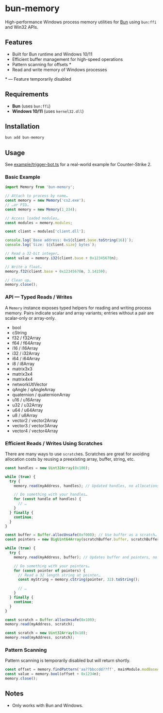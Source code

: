 # bun-memory

High-performance Windows process memory utilities for [Bun](https://bun.sh) using `bun:ffi` and
Win32 APIs.

## Features

- Built for Bun runtime and Windows 10/11
- Efficient buffer management for high-speed operations
- Pattern scanning for offsets \*
- Read and write memory of Windows processes

\* — Feature temporarily disabled

## Requirements

- **Bun** (uses `bun:ffi`)
- **Windows 10/11** (uses `kernel32.dll`)

## Installation

```bash
bun add bun-memory
```

## Usage

See [example/trigger-bot.ts](example/trigger-bot.ts) for a real-world example for Counter-Strike 2.

### Basic Example

```ts
import Memory from 'bun-memory';

// Attach to process by name…
const memory = new Memory('cs2.exe');
// …or PID…
const memory = new Memory(1_234);

// Access loaded modules…
const modules = memory.modules;

const client = modules['client.dll'];

console.log(`Base address: 0x${client.base.toString(16)}`);
console.log(`Size: ${client.size} bytes`);

// Read a 32-bit integer…
const value = memory.i32(client.base + 0x12345678n);

// Write a float…
memory.f32(client.base + 0x12345678n, 3.14159);

// Clean up…
memory.close();
```

### API — Typed Reads / Writes

A `Memory` instance exposes typed helpers for reading and writing process memory. Pairs indicate
scalar and array variants; entries without a pair are scalar-only or array-only.

- bool
- cString
- f32 / f32Array
- f64 / f64Array
- i16 / i16Array
- i32 / i32Array
- i64 / i64Array
- i8 / i8Array
- matrix3x3
- matrix3x4
- matrix4x4
- networkUtlVector
- qAngle / qAngleArray
- quaternion / quaternionArray
- u16 / u16Array
- u32 / u32Array
- u64 / u64Array
- u8 / u8Array
- vector2 / vector2Array
- vector3 / vector3Array
- vector4 / vector4Array

### Efficient Reads / Writes Using Scratches

There are many ways to use `scratch`es. Scratches are great for avoiding allocation costs by reusing
a preexisting array, buffer, string, etc.

```ts
const handles = new Uint32Array(0x100);

while (true) {
  try {
    memory.read(myAddress, handles); // Updated handles, no allocations…

    // Do something with your handles…
    for (const handle of handles) {
      // …
    }
  } finally {
    continue;
  }
}
```

```ts
const buffer = Buffer.allocUnsafe(0xf000); // Use buffer as a scratch…
const pointers = new BigUint64Array(scratchBuffer.buffer, scratchBuffer.byteOffset, 0xf000 / 8);

while (true) {
  try {
    memory.read(myAddress, buffer); // Updates buffer and pointers, no allocations…

    // Do something with your pointers…
    for (const pointer of pointers) {
      // Read a 32 length string at pointer…
      const myString = memory.cString(pointer, 32).toString();

      // …
    }
  } finally {
    continue;
  }
}
```

```ts
const scratch = Buffer.allocUnsafe(0x100);
memory.read(myAddress, scratch);
```

```ts
const scratch = new Uint32Array(0x10);
memory.read(myAddress, scratch);
```

### Pattern Scanning

Pattern scanning is temporarily disabled but will return shortly.

```ts
const offset = memory.findPattern('aa??bbccdd??ff', mainModule.modBaseAddr, mainModule.modBaseSize);
const value = memory.bool(offset + 0x1234n);
memory.close();
```

## Notes

- Only works with Bun and Windows.
